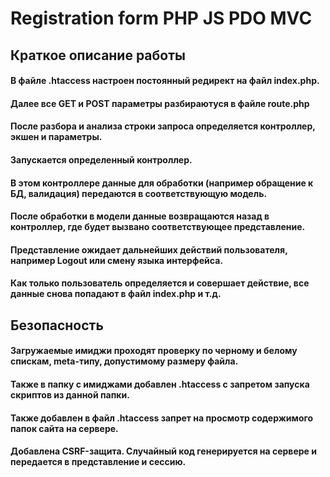 # Registration form PHP JS PDO MVC
## Краткое описание работы
#### В файле .htaccess настроен постоянный редирект на файл index.php.
#### Далее все GET и POST параметры разбираютуся в файле route.php
#### После разбора и анализа строки запроса определяется контроллер, экшен и параметры.
#### Запускается определенный контроллер.
#### В этом контроллере данные для обработки (например обращение к БД, валидация) передаются в соответствующую модель.
#### После обработки в модели данные возвращаются назад в контроллер, где будет вызвано соответствующее представление.
#### Представление ожидает дальнейших действий пользователя, например Logout или смену языка интерфейса.
#### Как только пользователь определяется и совершает действие, все данные снова попадают в файл index.php и т.д.
## Безопасность
#### Загружаемыe имиджи проходят проверку по черному и белому спискам, meta-типу, допустимому размеру файла.
#### Также в папку с имиджами добавлен .htaccess с запретом запуска скриптов из данной папки.
#### Также добавлен в файл .htaccess запрет на просмотр содержимого папок сайта на сервере.
#### Добавлена CSRF-защита. Случайный код генерируется на сервере и передается в представление и сессию.
